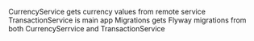CurrencyService gets currency values from remote service
TransactionService is main app
Migrations gets Flyway migrations from both CurrencySerrvice and TransactionService
